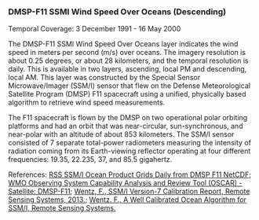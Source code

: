 ### DMSP-F11 SSMI Wind Speed Over Oceans (Descending)
Temporal Coverage: 3 December 1991 - 16 May 2000

The DMSP-F11 SSMI Wind Speed Over Oceans layer indicates the wind speed in meters per second (m/s) over oceans. The imagery resolution is about 0.25 degrees, or about 28 kilometers, and the temporal resolution is daily. This is available in two layers, ascending, local PM and descending, local AM. This layer was constructed by the Special Sensor Microwave/Imager (SSM/I) sensor that flew on the Defense Meteorological Satellite Program (DMSP) F11 spacecraft using a unified, physically based algorithm to retrieve wind speed measurements.

The F11 spacecraft is flown by the DMSP on two operational polar orbiting platforms and had an orbit that was near-circular, sun-synchronous, and near-polar with an altitude of about 853 kilometers. The SSM/I sensor consisted of 7 separate total-power radiometers measuring the intensity of radiation coming from its Earth-viewing reflector operating at four different frequencies: 19.35, 22.235, 37, and 85.5 gigahertz.

References:
[RSS SSM/I Ocean Product Grids Daily from DMSP F11 NetCDF](http://dx.doi.org/10.5067/MEASURES/DMSP-F11/SSMI/DATA301);
[WMO Observing System Capability Analysis and Review Tool (OSCAR) - Satellite: DMSP-F11](https://www.wmo-sat.info/oscar/satellites/view/58);
[Wentz, F., SSM/I Version-7 Calibration Report, Remote Sensing Systems, 2013.](http://images.remss.com/papers/tech_reports/2012_Wentz_011012_Version-7_SSMI_Calibration.pdf);
[Wentz. F., A Well Calibrated Ocean Algorithm for SSM/I, Remote Sensing Systems.](https://ghrc.nsstc.nasa.gov/pub/doc/ssmi_netcdf/ssmi.pdf)
